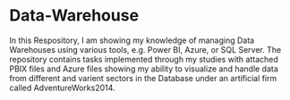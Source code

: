 # Data-Warehouse
In this Respository, I am showing my knowledge of managing Data Warehouses using various tools, e.g. Power BI, Azure, or SQL Server. The repository contains tasks implemented through my studies with attached PBIX files and Azure files showing my ability to visualize and handle data from different and varient sectors in the Database under an artificial firm called AdventureWorks2014.
